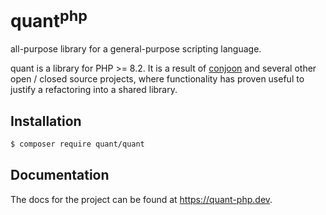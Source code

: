 # quant<sup>php</sup>
all-purpose library for a general-purpose scripting language.

quant is a library for PHP >= 8.2. It is a result of [conjoon](https://conjoon.org) and several other open / closed 
source projects, where functionality has proven useful to justify a refactoring into a shared library.

## Installation

```bash
$ composer require quant/quant
```

## Documentation
The docs for the project can be found at https://quant-php.dev.

